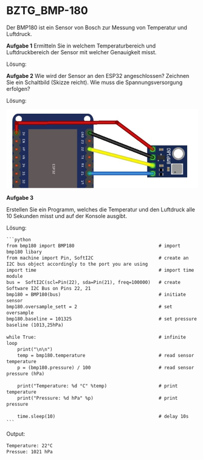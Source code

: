 # BZTG_BMP-180

Der BMP180 ist ein Sensor von Bosch zur Messung von Temperatur und Luftdruck.

__Aufgabe 1__
Ermitteln Sie in welchem Temperaturbereich und Luftdruckbereich der Sensor mit welcher Genauigkeit misst.

Lösung:


__Aufgabe 2__
Wie wird der Sensor an den ESP32 angeschlossen? Zeichnen Sie ein Schaltbild (Skizze reicht). Wie muss die Spannungsversorgung erfolgen?

Lösung:

![IMG_Circuit](./data/circuit.JPG)

__Aufgabe 3__

Erstellen Sie ein Programm, welches die Temperatur und den Luftdruck alle 10 Sekunden misst und auf der Konsole ausgibt.

Lösung:

    ```python
    from bmp180 import BMP180                               # import bmp180 libary
    from machine import Pin, SoftI2C                        # create an I2C bus object accordingly to the port you are using
    import time                                             # import time module
    bus =  SoftI2C(scl=Pin(22), sda=Pin(21), freq=100000)   # create Software I2C Bus on Pins 22, 21
    bmp180 = BMP180(bus)                                    # initiate sensor
    bmp180.oversample_sett = 2                              # set oversample
    bmp180.baseline = 101325                                # set pressure baseline (1013,25hPa)

    while True:                                             # infinite loop
        print("\n\n")
        temp = bmp180.temperature                           # read sensor temperature
        p = (bmp180.pressure) / 100                         # read sensor pressure (hPa)

        print("Temperature: %d °C" %temp)                   # print temperature
        print("Pressure: %d hPa" %p)                        # print pressure
        
        time.sleep(10)                                      # delay 10s
    ```

Output: 

    Temperature: 22°C
    Pressue: 1021 hPa